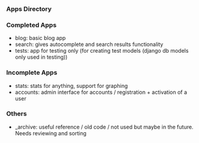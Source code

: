 ### Apps Directory


### Completed Apps
- blog:   basic blog app
- search: gives autocomplete and search results functionality
- tests:  app for testing only (for creating test models (django db models only used in testing))

### Incomplete Apps
- stats:    stats for anything, support for graphing
- accounts: admin interface for accounts  / registration + activation of a user


### Others
- _archive: useful reference / old code / not used but maybe in the future. Needs reviewing and sorting